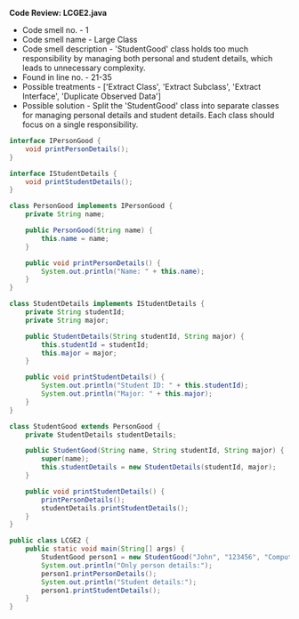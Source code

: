 **Code Review: LCGE2.java**
  - Code smell no. - 1
  - Code smell name - Large Class
  - Code smell description - 'StudentGood' class holds too much responsibility by managing both personal and student details, which leads to unnecessary complexity.
  - Found in line no. - 21-35
  - Possible treatments - ['Extract Class', 'Extract Subclass', 'Extract Interface', 'Duplicate Observed Data']
  - Possible solution - Split the 'StudentGood' class into separate classes for managing personal details and student details. Each class should focus on a single responsibility.

```java
interface IPersonGood {
    void printPersonDetails();
}

interface IStudentDetails {
    void printStudentDetails();
}

class PersonGood implements IPersonGood {
    private String name;

    public PersonGood(String name) {
        this.name = name;
    }

    public void printPersonDetails() {
        System.out.println("Name: " + this.name);
    }
}

class StudentDetails implements IStudentDetails {
    private String studentId;
    private String major;

    public StudentDetails(String studentId, String major) {
        this.studentId = studentId;
        this.major = major;
    }

    public void printStudentDetails() {
        System.out.println("Student ID: " + this.studentId);
        System.out.println("Major: " + this.major);
    }
}

class StudentGood extends PersonGood {
    private StudentDetails studentDetails;

    public StudentGood(String name, String studentId, String major) {
        super(name);
        this.studentDetails = new StudentDetails(studentId, major);
    }

    public void printStudentDetails() {
        printPersonDetails();
        studentDetails.printStudentDetails();
    }
}

public class LCGE2 {
    public static void main(String[] args) {
        StudentGood person1 = new StudentGood("John", "123456", "Computer Science");
        System.out.println("Only person details:");
        person1.printPersonDetails();
        System.out.println("Student details:");
        person1.printStudentDetails();
    }
}
```